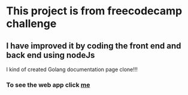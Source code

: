 # This project is from freecodecamp challenge
## I have improved it by coding the front end and back end using nodeJs
I kind of created Golang documentation page clone!!!
### To see the web app click [me](https://document-golang.herokuapp.com)
